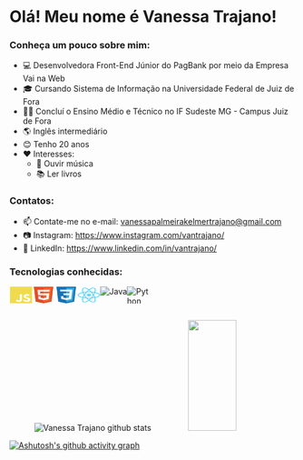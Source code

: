 # Olá! Meu nome é Vanessa Trajano!

### Conheça um pouco sobre mim:

  - 💻 Desenvolvedora Front-End Júnior do PagBank por meio da Empresa Vai na Web
  - 🎓 Cursando Sistema de Informação na Universidade Federal de Juiz de Fora
  - 👩‍🎓 Concluí o Ensino Médio e Técnico no IF Sudeste MG -  Campus Juiz de Fora
  - 🌎 Inglês intermediário
  - 😊 Tenho 20 anos
  - ❤ Interesses: 
    - 🎵 Ouvir música
    - 📚 Ler livros

### Contatos:
  - 📫 Contate-me no e-mail: vanessapalmeirakelmertrajano@gmail.com
  - 📷 Instagram: https://www.instagram.com/vantrajano/
  - 💼 LinkedIn: https://www.linkedin.com/in/vantrajano/

### Tecnologias conhecidas:
  <div style="display: flex"> 
    <img alt="JS" height="30" width="40" src="https://raw.githubusercontent.com/devicons/devicon/master/icons/javascript/javascript-plain.svg">
    <img alt="HTML" height="30" width="40" src="https://raw.githubusercontent.com/devicons/devicon/master/icons/html5/html5-original.svg">
    <img alt="CSS" height="30" width="40" src="https://raw.githubusercontent.com/devicons/devicon/master/icons/css3/css3-original.svg">
    <img alt="React" height="30" width="40" src="https://raw.githubusercontent.com/devicons/devicon/master/icons/react/react-original.svg">
    <img alt="Java" height="30" src="https://cdn.jsdelivr.net/gh/devicons/devicon/icons/java/java-original.svg" />
    <img alt="Python" height="30" width="40" src="https://cdn.jsdelivr.net/gh/devicons/devicon/icons/python/python-original.svg">
  </div>

##

<div align="center">
  <img width="49%" height="195px" src="https://github-readme-stats.vercel.app/api?username=VanessaTrajano&show_icons=true&count_private=true&hide_border=true&title_color=83c5be&icon_color=006d77&text_color=c9d1d9&bg_color=0d1117" alt="Vanessa Trajano github stats" />
  <img width="41%" height="195px" src="https://github-readme-stats.vercel.app/api/top-langs/?username=VanessaTrajano&layout=compact&hide_border=true&title_color=83c5be&text_color=c9d1d9&bg_color=0d1117" />
</div>

  
[![Ashutosh's github activity graph](https://github-readme-activity-graph.vercel.app/graph?username=VanessaTrajano&bg_color=0d1117&color=83c5be&title_color=83c5be&line=006d77&point=c9d1d9&area=true&area_color=006d77&hide_border=true)](https://github.com/ashutosh00710/github-readme-activity-graph)
 
